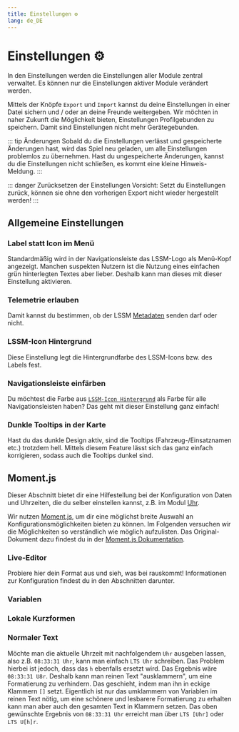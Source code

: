 ```yaml
---
title: Einstellungen ⚙️
lang: de_DE
---
```


# Einstellungen :gear:

In den Einstellungen werden die Einstellungen aller Module zentral verwaltet. Es können nur die Einstellungen aktiver Module verändert werden.

Mittels der Knöpfe `Export` und `Import` kannst du deine Einstellungen in einer Datei sichern und / oder an deine Freunde weitergeben.
Wir möchten in naher Zukunft die Möglichkeit bieten, Einstellungen Profilgebunden zu speichern. Damit sind Einstellungen nicht mehr Gerätegebunden.

::: tip Änderungen
Sobald du die Einstellungen verlässt und gespeicherte Änderungen hast, wird das Spiel neu geladen, um alle Einstellungen problemlos zu übernehmen.
Hast du ungespeicherte Änderungen, kannst du die Einstellungen nicht schließen, es kommt eine kleine Hinweis-Meldung.
:::

::: danger Zurücksetzen der Einstellungen
Vorsicht: Setzt du Einstellungen zurück, können sie ohne den vorherigen Export nicht wieder hergestellt werden!
:::

## Allgemeine Einstellungen

### Label statt Icon im Menü
Standardmäßig wird in der Navigationsleiste das LSSM-Logo als Menü-Kopf angezeigt. Manchen suspekten Nutzern ist die Nutzung eines einfachen grün hinterlegten Textes aber lieber. Deshalb kann man dieses mit dieser Einstellung aktivieren.

### Telemetrie erlauben
Damit kannst du bestimmen, ob der LSSM [Metadaten](metadata.md) senden darf oder nicht.

### LSSM-Icon Hintergrund
Diese Einstellung legt die Hintergrundfarbe des LSSM-Icons bzw. des Labels fest.

### Navigationsleiste einfärben
Du möchtest die Farbe aus [`LSSM-Icon Hintergrund`](#lssm-icon-hintergrund) als Farbe für alle Navigationsleisten haben? Das geht mit dieser Einstellung ganz einfach!

### Dunkle Tooltips in der Karte
Hast du das dunkle Design aktiv, sind die Tooltips (Fahrzeug-/Einsatznamen etc.) trotzdem hell. Mittels diesem Feature lässt sich das ganz einfach korrigieren, sodass auch die Tooltips dunkel sind.

## Moment.js
Dieser Abschnitt bietet dir eine Hilfestellung bei der Konfiguration von Daten und Uhrzeiten, die du selber einstellen kannst, z.B. im Modul [Uhr](modules/clock.md).

Wir nutzen [Moment.js](https://momentjs.com/), um dir eine möglichst breite Auswahl an Konfigurationsmöglichkeiten bieten zu können.
Im Folgenden versuchen wir die Möglichkeiten so verständlich wie möglich aufzulisten. Das Original-Dokument dazu findest du in der [Moment.js Dokumentation](https://momentjscom.readthedocs.io/en/latest/moment/04-displaying/01-format/).

### Live-Editor
Probiere hier dein Format aus und sieh, was bei rauskommt! Informationen zur Konfiguration findest du in den Abschnitten darunter.

<momentjs-preview/>

### Variablen
<momentjs-variables/>

### Lokale Kurzformen
<momentjs-shorts/>

### Normaler Text
Möchte man die aktuelle Uhrzeit mit nachfolgendem `Uhr` ausgeben lassen, also z.B. `08:33:31 Uhr`, kann man einfach `LTS Uhr` schreiben. Das Problem hierbei ist jedoch, dass das `h` ebenfalls ersetzt wird. Das Ergebnis wäre `08:33:31 U8r`.
Deshalb kann man reinen Text "ausklammern", um eine Formatierung zu verhindern. Das geschieht, indem man ihn in eckige Klammern `[]` setzt. Eigentlich ist nur das umklammern von Variablen im reinen Text nötig, um eine schönere und lesbarere Formatierung zu erhalten kann man aber auch den gesamten Text in Klammern setzen.
Das oben gewünschte Ergebnis von `08:33:31 Uhr` erreicht man über `LTS [Uhr]` oder `LTS U[h]r`. 
